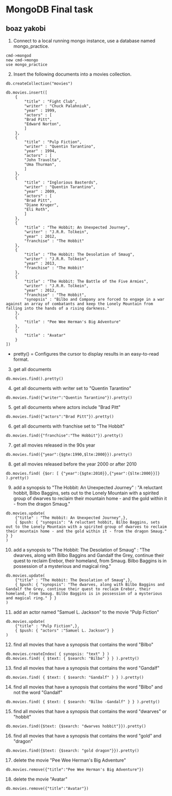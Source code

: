 # MongoDB Final task 
## boaz yakobi
1. Connect to a local running mongo instance, use a database named mongo_practice.
```
cmd->mongod 
new cmd->mongo  
use mongo_practice
```

2. Insert the following documents into a movies collection.
```
db.createCollection("movies")
```
```
db.movies.insert([
	{
        "title" : "Fight Club",
        "writer" : "Chuck Palahniuk",
        "year" : 1999,
        "actors" : [
        "Brad Pitt",
        "Edward Norton",
        ]
	},
	{
		"title" : "Pulp Fiction",
        "writer" : "Quentin Tarantino",
        "year" : 1994,
        "actors" : [
        "John Travolta",
        "Uma Thurman",
        ]
	},
	{
        "title" : "Inglorious Basterds",
        "writer" : "Quentin Tarantino",
        "year" : 2009,
        "actors" : [
        "Brad Pitt",
        "Diane Kruger",
        "Eli Roth",
        ]
	},
    {
        "title" : "The Hobbit: An Unexpected Journey",
        "writer" : "J.R.R. Tolkein",
        "year" : 2012,
        "franchise" : "The Hobbit"
    },
    {
        "title" : "The Hobbit: The Desolation of Smaug",
        "writer" : "J.R.R. Tolkein",
        "year" : 2013,
        "franchise" : "The Hobbit"
    },
    {
        "title" : "The Hobbit: The Battle of the Five Armies",
        "writer" : "J.R.R. Tolkein",
        "year" : 2012,
        "franchise" : "The Hobbit",
        "synopsis" : "Bilbo and Company are forced to engage in a war against an array of combatants and keep the Lonely Mountain from falling into the hands of a rising darkness."
    },
    {
        "title" : "Pee Wee Herman's Big Adventure"
    },
    {
        "title" : "Avatar"
    }
])
```

* pretty() = Configures the cursor to display results in an easy-to-read format.

3. get all documents
```
db.movies.find().pretty()
```

4. get all documents with writer set to "Quentin Tarantino"
```
db.movies.find({"writer":"Quentin Tarantino"}).pretty()
```


5. get all documents where actors include "Brad Pitt"
```
db.movies.find({"actors":"Brad Pitt"}).pretty()
```


6. get all documents with franchise set to "The Hobbit"
```
db.movies.find({"franchise":"The Hobbit"}).pretty()
```
7. get all movies released in the 90s year 
``` 
db.movies.find({"year":{$gte:1990,$lte:2000}}).pretty()
```

8. get all movies released before the year 2000 or after 2010
```
db.movies.find( {$or: [ {"year":{$gte:2010}},{"year":{$lte:2000}}]} ).pretty()

```

9. add a synopsis to "The Hobbit: An Unexpected Journey" : "A reluctant hobbit, Bilbo Baggins, sets out to the Lonely Mountain with a spirited group of dwarves to reclaim their mountain home - and the gold within it - from the dragon Smaug."
```
db.movies.update(
    {"title" : "The Hobbit: An Unexpected Journey",},
    { $push: { "synopsis": "A reluctant hobbit, Bilbo Baggins, sets out to the Lonely Mountain with a spirited group of dwarves to reclaim their mountain home - and the gold within it - from the dragon Smaug." } }
)
```

10. add a synopsis to "The Hobbit: The Desolation of Smaug" : "The dwarves, along with Bilbo Baggins and Gandalf the Grey, continue their quest to reclaim Erebor, their homeland, from Smaug. Bilbo Baggins is in possession of a mysterious and magical ring."
```
db.movies.update(
    {"title" : "The Hobbit: The Desolation of Smaug",},
    { $push: { "synopsis": "The dwarves, along with Bilbo Baggins and Gandalf the Grey, continue their quest to reclaim Erebor, their homeland, from Smaug. Bilbo Baggins is in possession of a mysterious and magical ring." } }
)
```


11. add an actor named "Samuel L. Jackson" to the movie "Pulp Fiction"
```
db.movies.update(
    {"title" : "Pulp Fiction",},
    { $push: { "actors" :"Samuel L. Jackson"} }
)
```

12. find all movies that have a synopsis that contains the word "Bilbo" 
```
db.movies.createIndex( { synopsis: "text" } )
db.movies.find( { $text: { $search: "Bilbo" } } ).pretty()
```


13. find all movies that have a synopsis that contains the word "Gandalf"
```
db.movies.find( { $text: { $search: "Gandalf" } } ).pretty()
```

14. find all movies that have a synopsis that contains the word "Bilbo" and not the word "Gandalf"
```
db.movies.find( { $text: { $search: "Bilbo -Gandalf" } } ).pretty()
```
15. find all movies that have a synopsis that contains the word "dwarves" or "hobbit"
```
db.movies.find({$text: {$search: "dwarves hobbit"}}).pretty()
```

16. find all movies that have a synopsis that contains the word "gold" and "dragon"
```
db.movies.find({$text: {$search: "gold dragon"}}).pretty()
```

17. delete the movie "Pee Wee Herman's Big Adventure"
```
db.movies.remove({"title":"Pee Wee Herman's Big Adventure"})
```

18. delete the movie "Avatar"
```
db.movies.remove({"title":"Avatar"})

```

